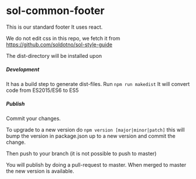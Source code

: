 sol-common-footer
==============================

This is our standard footer
It uses react.

We do not edit css in this repo, we fetch it from https://github.com/soldotno/sol-style-guide

The dist-directory will be installed upon 

##### Development

It has a build step to generate dist-files.  Run ```npm run makedist```
It will convert code from ES2015/ES6 to ES5

##### Publish

Commit your changes.

To upgrade to a new version do ```npm version [major|minor|patch]```
this will bump the version in package.json up to a new version and commit the change.

Then push to your branch (it is not possible to push to master)

You will publish by doing a pull-request to master.  When merged to master the new version is available.
